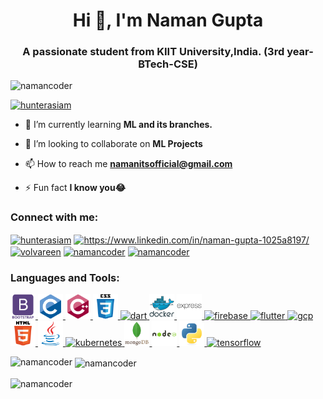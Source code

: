 <h1 align="center">Hi 👋, I'm Naman Gupta</h1>
<h3 align="center">A passionate student from KIIT University,India. (3rd year-BTech-CSE)</h3>

<p align="left"> <img src="https://komarev.com/ghpvc/?username=namancoder&label=Profile%20views&color=0e75b6&style=flat" alt="namancoder" /> </p>

<p align="left"> <a href="https://twitter.com/hunterasiam" target="blank"><img src="https://img.shields.io/twitter/follow/hunterasiam?logo=twitter&style=for-the-badge" alt="hunterasiam" /></a> </p>

- 🌱 I’m currently learning **ML and its branches.**

- 👯 I’m looking to collaborate on **ML Projects**

- 📫 How to reach me **namanitsofficial@gmail.com**

- ⚡ Fun fact **I know you😂**

<h3 align="left">Connect with me:</h3>
<p align="left">
<a href="https://twitter.com/hunterasiam" target="blank"><img align="center" src="https://raw.githubusercontent.com/rahuldkjain/github-profile-readme-generator/master/src/images/icons/Social/twitter.svg" alt="hunterasiam" height="30" width="40" /></a>
<a href="https://linkedin.com/in/https://www.linkedin.com/in/naman-gupta-1025a8197/" target="blank"><img align="center" src="https://raw.githubusercontent.com/rahuldkjain/github-profile-readme-generator/master/src/images/icons/Social/linked-in-alt.svg" alt="https://www.linkedin.com/in/naman-gupta-1025a8197/" height="30" width="40" /></a>
<a href="https://fb.com/volvareen" target="blank"><img align="center" src="https://raw.githubusercontent.com/rahuldkjain/github-profile-readme-generator/master/src/images/icons/Social/facebook.svg" alt="volvareen" height="30" width="40" /></a>
<a href="https://www.codechef.com/users/namancoder" target="blank"><img align="center" src="https://cdn.jsdelivr.net/npm/simple-icons@3.1.0/icons/codechef.svg" alt="namancoder" height="30" width="40" /></a>
<a href="https://codeforces.com/profile/namancoder" target="blank"><img align="center" src="https://cdn.jsdelivr.net/npm/simple-icons@3.0.1/icons/codeforces.svg" alt="namancoder" height="30" width="40" /></a>
</p>

<h3 align="left">Languages and Tools:</h3>
<p align="left"> <a href="https://getbootstrap.com" target="_blank"> <img src="https://raw.githubusercontent.com/devicons/devicon/master/icons/bootstrap/bootstrap-plain-wordmark.svg" alt="bootstrap" width="40" height="40"/> </a> <a href="https://www.cprogramming.com/" target="_blank"> <img src="https://raw.githubusercontent.com/devicons/devicon/master/icons/c/c-original.svg" alt="c" width="40" height="40"/> </a> <a href="https://www.w3schools.com/cpp/" target="_blank"> <img src="https://raw.githubusercontent.com/devicons/devicon/master/icons/cplusplus/cplusplus-original.svg" alt="cplusplus" width="40" height="40"/> </a> <a href="https://www.w3schools.com/css/" target="_blank"> <img src="https://raw.githubusercontent.com/devicons/devicon/master/icons/css3/css3-original-wordmark.svg" alt="css3" width="40" height="40"/> </a> <a href="https://dart.dev" target="_blank"> <img src="https://www.vectorlogo.zone/logos/dartlang/dartlang-icon.svg" alt="dart" width="40" height="40"/> </a> <a href="https://www.docker.com/" target="_blank"> <img src="https://raw.githubusercontent.com/devicons/devicon/master/icons/docker/docker-original-wordmark.svg" alt="docker" width="40" height="40"/> </a> <a href="https://expressjs.com" target="_blank"> <img src="https://raw.githubusercontent.com/devicons/devicon/master/icons/express/express-original-wordmark.svg" alt="express" width="40" height="40"/> </a> <a href="https://firebase.google.com/" target="_blank"> <img src="https://www.vectorlogo.zone/logos/firebase/firebase-icon.svg" alt="firebase" width="40" height="40"/> </a> <a href="https://flutter.dev" target="_blank"> <img src="https://www.vectorlogo.zone/logos/flutterio/flutterio-icon.svg" alt="flutter" width="40" height="40"/> </a> <a href="https://cloud.google.com" target="_blank"> <img src="https://www.vectorlogo.zone/logos/google_cloud/google_cloud-icon.svg" alt="gcp" width="40" height="40"/> </a> <a href="https://www.w3.org/html/" target="_blank"> <img src="https://raw.githubusercontent.com/devicons/devicon/master/icons/html5/html5-original-wordmark.svg" alt="html5" width="40" height="40"/> </a> <a href="https://www.java.com" target="_blank"> <img src="https://raw.githubusercontent.com/devicons/devicon/master/icons/java/java-original.svg" alt="java" width="40" height="40"/> </a> <a href="https://kubernetes.io" target="_blank"> <img src="https://www.vectorlogo.zone/logos/kubernetes/kubernetes-icon.svg" alt="kubernetes" width="40" height="40"/> </a> <a href="https://www.mongodb.com/" target="_blank"> <img src="https://raw.githubusercontent.com/devicons/devicon/master/icons/mongodb/mongodb-original-wordmark.svg" alt="mongodb" width="40" height="40"/> </a> <a href="https://nodejs.org" target="_blank"> <img src="https://raw.githubusercontent.com/devicons/devicon/master/icons/nodejs/nodejs-original-wordmark.svg" alt="nodejs" width="40" height="40"/> </a> <a href="https://www.python.org" target="_blank"> <img src="https://raw.githubusercontent.com/devicons/devicon/master/icons/python/python-original.svg" alt="python" width="40" height="40"/> </a> <a href="https://www.tensorflow.org" target="_blank"> <img src="https://www.vectorlogo.zone/logos/tensorflow/tensorflow-icon.svg" alt="tensorflow" width="40" height="40"/> </a> </p>

<p><img align="left" src="https://github-readme-stats.vercel.app/api/top-langs?username=namancoder&show_icons=true&locale=en&layout=compact" alt="namancoder" /></p>

<p>&nbsp;<img align="center" src="https://github-readme-stats.vercel.app/api?username=namancoder&show_icons=true&locale=en" alt="namancoder" /></p>

<p><img align="center" src="https://github-readme-streak-stats.herokuapp.com/?user=namancoder&" alt="namancoder" /></p>
